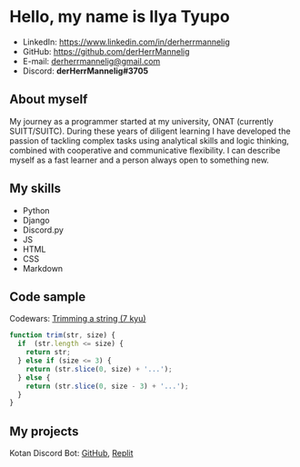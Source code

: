 # Hello, my name is Ilya Tyupo
- LinkedIn: <https://www.linkedin.com/in/derherrmannelig>
- GitHub: <https://github.com/derHerrMannelig>
- E-mail: <derherrmannelig@gmail.com>
- Discord: **derHerrMannelig#3705**
## About myself
My journey as a programmer started at my university, ONAT (currently SUITT/SUITC). During these years of diligent learning I have developed the passion of tackling complex tasks using analytical skills and logic thinking, combined with cooperative and communicative flexibility. I can describe myself as a fast learner and a person always open to something new.
## My skills
- Python
- Django
- Discord.py
- JS
- HTML
- CSS
- Markdown
## Code sample 
Codewars: [Trimming a string (7 kyu)](https://www.codewars.com/kata/563fb342f47611dae800003c)
```javascript
function trim(str, size) {
  if  (str.length <= size) {
    return str;
  } else if (size <= 3) {
    return (str.slice(0, size) + '...');
  } else {
    return (str.slice(0, size - 3) + '...');
  }
}
```
## My projects
Kotan Discord Bot: [GitHub](https://github.com/derHerrMannelig/Kotan-Discord-Bot), [Replit](https://replit.com/@derHerrMannelig/Kotan-Discord-Bot)